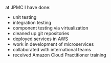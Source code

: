 at JPMC I have done:
- unit testing
- integration testing 
- component testing via virtualization
- cleaned up git repositories  
- deployed services in AWS 
- work in development of microservices
- collaborated with international teams
- received Amazon Cloud Practitioner training